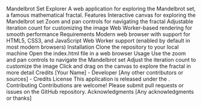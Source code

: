 Mandelbrot Set Explorer
A web application for exploring the Mandelbrot set, a famous mathematical fractal.
Features
Interactive canvas for exploring the Mandelbrot set
Zoom and pan controls for navigating the fractal
Adjustable iteration count for customizing the image
Web Worker-based rendering for smooth performance
Requirements
Modern web browser with support for HTML5, CSS3, and JavaScript
Web Worker support (enabled by default in most modern browsers)
Installation
Clone the repository to your local machine
Open the index.html file in a web browser
Usage
Use the zoom and pan controls to navigate the Mandelbrot set
Adjust the iteration count to customize the image
Click and drag on the canvas to explore the fractal in more detail
Credits
[Your Name] - Developer
[Any other contributors or sources] - Credits
License
This application is released under the .
Contributing
Contributions are welcome! Please submit pull requests or issues on the GitHub repository.
Acknowledgments
[Any acknowledgments or thanks]

